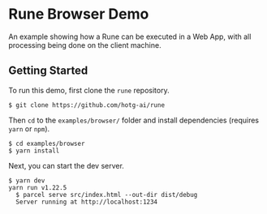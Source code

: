 # Rune Browser Demo

An example showing how a Rune can be executed in a Web App, with all processing
being done on the client machine.

## Getting Started

To run this demo, first clone the `rune` repository.

```console
$ git clone https://github.com/hotg-ai/rune
```

Then `cd` to the `examples/browser/` folder and install dependencies (requires
`yarn` or `npm`).

```console
$ cd examples/browser
$ yarn install
```

Next, you can start the dev server.

```console
$ yarn dev
yarn run v1.22.5
  $ parcel serve src/index.html --out-dir dist/debug
  Server running at http://localhost:1234
```
